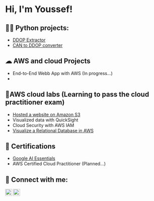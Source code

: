 <h1>Hi, I'm Youssef! <br/></h1>

<h2>👨‍💻 Python projects:</h2>

- [DDOP Extractor](https://github.com/Stivan1999/python_project_1)
- [CAN to DDOP converter](https://github.com/Stivan1999/python_project_2) <b><i></b></i>

<h2>☁ AWS and cloud Projects</h2>

- End-to-End Webb App with AWS (In progress...)
- 

<h2>🔬AWS cloud labs (Learning to pass the cloud practitioner exam)</h2>

- [Hosted a website on Amazon S3](https://github.com/Stivan1999/AWS-S3)
- Visualized data with QuickSight
- Cloud Security with AWS IAM
- [Visualize a Relational Database in AWS](https://github.com/Stivan1999/Visualize-a-Relational-Database)

<h2>📝 Certifications</h2>

- [Google AI Essentials](https://www.credly.com/badges/7321607a-fa5e-4a4b-aafe-93c76f67a0b8/public_url)
- AWS Certified Cloud Practitioner (Planned...)


<h2> 🤳 Connect with me:</h2>

[<img align="left" alt="Youssef | LinkedIn" width="22px" src="https://cdn.jsdelivr.net/npm/simple-icons@v3/icons/linkedin.svg" />][linkedin]
[<img align="left" alt="Youssef | Instagram" width="22px" src="https://cdn.jsdelivr.net/npm/simple-icons@v3/icons/instagram.svg" />][instagram]

[instagram]: https://www.instagram.com/youssef_stivan/
[linkedin]: https://www.linkedin.com/in/youssef-stivan
